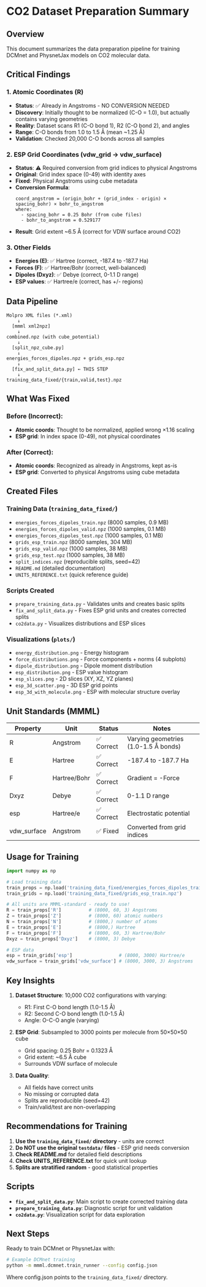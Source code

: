 # CO2 Dataset Preparation Summary

## Overview

This document summarizes the data preparation pipeline for training DCMnet and PhysnetJax models on CO2 molecular data.

## Critical Findings

### 1. Atomic Coordinates (R)
- **Status**: ✅ Already in Angstroms - NO CONVERSION NEEDED
- **Discovery**: Initially thought to be normalized (C-O = 1.0), but actually contains varying geometries
- **Reality**: Dataset scans R1 (C-O bond 1), R2 (C-O bond 2), and angles
- **Range**: C-O bonds from 1.0 to 1.5 Å (mean ~1.25 Å)
- **Validation**: Checked 20,000 C-O bonds across all samples

### 2. ESP Grid Coordinates (vdw_grid → vdw_surface)
- **Status**: ⚠️ Required conversion from grid indices to physical Angstroms
- **Original**: Grid index space (0-49) with identity axes
- **Fixed**: Physical Angstroms using cube metadata
- **Conversion Formula**:
  ```
  coord_angstrom = (origin_bohr + (grid_index - origin) × spacing_bohr) × bohr_to_angstrom
  where:
    - spacing_bohr = 0.25 Bohr (from cube files)
    - bohr_to_angstrom = 0.529177
  ```
- **Result**: Grid extent ~6.5 Å (correct for VDW surface around CO2)

### 3. Other Fields
- **Energies (E)**: ✅ Hartree (correct, -187.4 to -187.7 Ha)
- **Forces (F)**: ✅ Hartree/Bohr (correct, well-balanced)
- **Dipoles (Dxyz)**: ✅ Debye (correct, 0-1.1 D range)
- **ESP values**: ✅ Hartree/e (correct, has +/- regions)

## Data Pipeline

```
Molpro XML files (*.xml)
    ↓
  [mmml xml2npz]
    ↓
combined.npz (with cube_potential)
    ↓
  [split_npz_cube.py]
    ↓
energies_forces_dipoles.npz + grids_esp.npz
    ↓
  [fix_and_split_data.py] ← THIS STEP
    ↓
training_data_fixed/{train,valid,test}.npz
```

## What Was Fixed

### Before (Incorrect):
- **Atomic coords**: Thought to be normalized, applied wrong ×1.16 scaling
- **ESP grid**: In index space (0-49), not physical coordinates

### After (Correct):
- **Atomic coords**: Recognized as already in Angstroms, kept as-is
- **ESP grid**: Converted to physical Angstroms using cube metadata

## Created Files

### Training Data (`training_data_fixed/`)
- `energies_forces_dipoles_train.npz` (8000 samples, 0.9 MB)
- `energies_forces_dipoles_valid.npz` (1000 samples, 0.1 MB)
- `energies_forces_dipoles_test.npz` (1000 samples, 0.1 MB)
- `grids_esp_train.npz` (8000 samples, 304 MB)
- `grids_esp_valid.npz` (1000 samples, 38 MB)
- `grids_esp_test.npz` (1000 samples, 38 MB)
- `split_indices.npz` (reproducible splits, seed=42)
- `README.md` (detailed documentation)
- `UNITS_REFERENCE.txt` (quick reference guide)

### Scripts Created
- `prepare_training_data.py` - Validates units and creates basic splits
- `fix_and_split_data.py` - Fixes ESP grid units and creates corrected splits
- `co2data.py` - Visualizes distributions and ESP slices

### Visualizations (`plots/`)
- `energy_distribution.png` - Energy histogram
- `force_distributions.png` - Force components + norms (4 subplots)
- `dipole_distribution.png` - Dipole moment distribution
- `esp_distribution.png` - ESP value histogram
- `esp_slices.png` - 2D slices (XY, XZ, YZ planes)
- `esp_3d_scatter.png` - 3D ESP grid points
- `esp_3d_with_molecule.png` - ESP with molecular structure overlay

## Unit Standards (MMML)

| Property | Unit | Status | Notes |
|----------|------|--------|-------|
| R | Angstrom | ✅ Correct | Varying geometries (1.0-1.5 Å bonds) |
| E | Hartree | ✅ Correct | -187.4 to -187.7 Ha |
| F | Hartree/Bohr | ✅ Correct | Gradient = -Force |
| Dxyz | Debye | ✅ Correct | 0-1.1 D range |
| esp | Hartree/e | ✅ Correct | Electrostatic potential |
| vdw_surface | Angstrom | ✅ Fixed | Converted from grid indices |

## Usage for Training

```python
import numpy as np

# Load training data
train_props = np.load('training_data_fixed/energies_forces_dipoles_train.npz')
train_grids = np.load('training_data_fixed/grids_esp_train.npz')

# All units are MMML-standard - ready to use!
R = train_props['R']          # (8000, 60, 3) Angstroms
Z = train_props['Z']          # (8000, 60) atomic numbers
N = train_props['N']          # (8000,) number of atoms
E = train_props['E']          # (8000,) Hartree
F = train_props['F']          # (8000, 60, 3) Hartree/Bohr
Dxyz = train_props['Dxyz']    # (8000, 3) Debye

# ESP data
esp = train_grids['esp']                 # (8000, 3000) Hartree/e
vdw_surface = train_grids['vdw_surface'] # (8000, 3000, 3) Angstroms
```

## Key Insights

1. **Dataset Structure**: 10,000 CO2 configurations with varying:
   - R1: First C-O bond length (1.0-1.5 Å)
   - R2: Second C-O bond length (1.0-1.5 Å)
   - Angle: O-C-O angle (varying)

2. **ESP Grid**: Subsampled to 3000 points per molecule from 50×50×50 cube
   - Grid spacing: 0.25 Bohr = 0.1323 Å
   - Grid extent: ~6.5 Å cube
   - Surrounds VDW surface of molecule

3. **Data Quality**:
   - All fields have correct units
   - No missing or corrupted data
   - Splits are reproducible (seed=42)
   - Train/valid/test are non-overlapping

## Recommendations for Training

1. **Use the `training_data_fixed/` directory** - units are correct
2. **Do NOT use the original `testdata/` files** - ESP grid needs conversion
3. **Check README.md** for detailed field descriptions
4. **Check UNITS_REFERENCE.txt** for quick unit lookup
5. **Splits are stratified random** - good statistical properties

## Scripts

- **`fix_and_split_data.py`**: Main script to create corrected training data
- **`prepare_training_data.py`**: Diagnostic script for unit validation
- **`co2data.py`**: Visualization script for data exploration

## Next Steps

Ready to train DCMnet or PhysnetJax with:
```bash
# Example DCMnet training
python -m mmml.dcmnet.train_runner --config config.json
```

Where config.json points to the `training_data_fixed/` directory.

